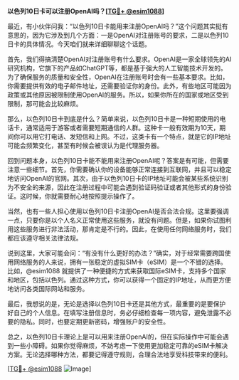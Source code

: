 **以色列10日卡可以注册OpenAI吗？[[TG💪+ @esim1088](https://t.me/s/esim1088)]**

最近，有小伙伴问我：“以色列10日卡能用来注册OpenAI吗？”这个问题其实挺有意思的，因为它涉及到几个方面：一是OpenAI对注册账号的要求，二是以色列10日卡的具体情况。今天咱们就来详细聊聊这个话题。

首先，我们得搞清楚OpenAI对注册账号有什么要求。OpenAI是一家全球领先的AI研究机构，它旗下的产品如ChatGPT等，都是基于强大的人工智能技术开发的。为了确保服务的质量和安全性，OpenAI在注册账号时会有一些基本要求。比如，你需要提供有效的电子邮件地址，还需要验证你的身份。此外，有些地区可能因为政策或其他原因被限制使用OpenAI的服务。所以，如果你所在的国家或地区受到限制，那可能会比较麻烦。

那么，以色列10日卡到底是什么？简单来说，以色列10日卡是一种短期使用的电话卡，通常适用于游客或者需要短期通信的人群。这种卡一般有效期为10天，期间你可以用它打电话、发短信和上网。不过，这类卡有一个特点，就是它的IP地址可能会频繁变化，甚至有时候会被误认为是代理服务器。

回到问题本身，以色列10日卡能不能用来注册OpenAI呢？答案是有可能，但需要注意一些细节。首先，你需要确认你的设备能够正常连接到互联网，并且可以稳定地访问OpenAI的官网。其次，由于以色列10日卡的IP地址可能会被某些系统识别为不安全的来源，因此在注册过程中可能会遇到验证码验证或者其他形式的身份验证。这时候，你就需要耐心地按照提示操作了。

当然，也有一些人担心使用以色列10日卡注册OpenAI是否合法合规。这里要强调一点，只要你是以个人名义正常使用这些服务，就没有问题。但是，如果你试图利用这些服务进行非法活动，那肯定是不行的。因此，在使用任何网络服务时，我们都应该遵守相关法律法规。

说到这里，大家可能会问：“有没有什么更好的办法？”确实，对于经常需要跨国使用网络服务的人来说，拥有一张稳定的虚拟SIM卡（eSIM）是一个不错的选择。比如，@esim1088 就提供了一种便捷的方式来获取国际eSIM卡，支持多个国家和地区，包括以色列。通过这种方式，你可以获得一个固定的IP地址，从而更方便地访问各类国际网站和服务。

最后，我想说的是，无论是选择以色列10日卡还是其他方式，最重要的是要保护好自己的个人信息。在填写注册信息时，务必仔细检查每一项内容，避免泄露不必要的隐私。同时，也要定期更新密码，增强账户的安全性。

总之，以色列10日卡理论上是可以用来注册OpenAI的，但在实际操作中可能会遇到一些小障碍。如果你觉得麻烦，不妨考虑一下使用更加稳定可靠的eSIM卡解决方案。无论选择哪种方法，都要记得遵守规则，合理合法地享受科技带来的便利。

[[TG💪+ @esim1088](https://t.me/s/esim1088) ![Image](https://i.postimg.cc/4NQfJmqS/Snipaste-2025-05-13-00-14-12.png)]